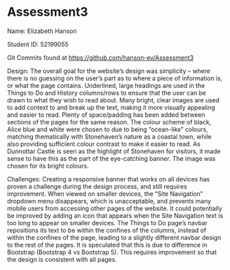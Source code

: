 # Assessment3

Name: Elizabeth Hanson

Student ID: 52199055


Git Commits found at https://github.com/hanson-ev/Assessment3


Design:
The overall goal for the website’s design was simplicity – where there is no guessing on the user’s part as to where a piece of information is, or what the page contains. 
Underlined, large headings are used in the Things to Do and History columns/rows to ensure that the user can be drawn to what they wish to read about.
Many bright, clear images are used to add context to and break up the text, making it more visually appealing and easier to read. Plenty of space/padding has been added between sections of the pages for the same reason.
The colour scheme of black, Alice blue and white were chosen to due to being “ocean-like” colours, matching thematically with Stonehaven’s nature as a coastal town, while also providing sufficient colour contrast to make it easier to read.
As Dunnottar Castle is seen as the highlight of Stonehaven for visitors, it made sense to have this as the part of the eye-catching banner. The image was chosen for its bright colours.

Challenges:
Creating a responsive banner that works on all devices has proven a challenge during the design process, and still requires improvement. When viewed on smaller devices, the “Site Navigation” dropdown menu disappears, which is unacceptable, and prevents many mobile users from accessing other pages of the website. It could potentially be improved by adding an icon that appears when the Site Navigation text is too long to appear on smaller devices.
The Things to Do page’s navbar repositions its text to be within the confines of the columns, instead of within the confines of the page, leading to a slightly different navbar design to the rest of the pages. It is speculated that this is due to difference in Bootstrap (Bootstrap 4 vs Bootstrap 5). This requires improvement so that the design is consistent with all pages.


